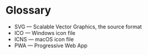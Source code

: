 # Glossary

- SVG — Scalable Vector Graphics, the source format
- ICO — Windows icon file
- ICNS — macOS icon file
- PWA — Progressive Web App

